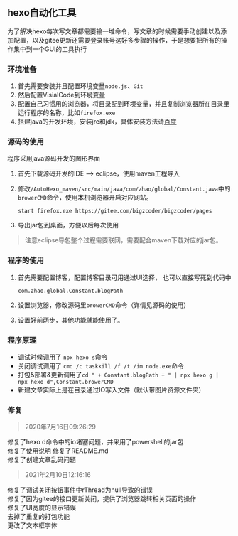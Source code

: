 ## hexo自动化工具

为了解决hexo每次写文章都需要输一堆命令，写文章的时候需要手动创建以及添加配置，以及gitee更新还需要登录账号这好多步骤的操作，于是想要把所有的操作集中到一个GUI的工具执行

<!-- more -->

### 环境准备

1. 首先需要安装并且配置环境变量`node.js`、`Git`
2. 然后配置VisialCode到环境变量
3. 配置自己习惯用的浏览器，将目录配到环境变量，并且复制浏览器所在目录里运行程序的名称，比如`firefox.exe`
5. 搭建java的开发环境，安装jre和jdk，具体安装方法请[百度](http://www.baidu.com)

### 源码的使用

程序采用java源码开发的图形界面  

1. 首先下载源码开发的IDE --> eclipse，使用maven工程导入  
3. 修改`/AutoHexo_maven/src/main/java/com/zhao/global/Constant.java`中的`browerCMD`命令，使用本机浏览器开启对应网站。

    ```
    start firefox.exe https://gitee.com/bigzcoder/bigzcoder/pages
    ```

4. 导出jar包到桌面，方便以后每次使用

> 注意eclipse导包整个过程需要联网，需要配合maven下载对应的jar包。

### 程序的使用

1. 首先需要配置博客，配置博客目录可用通过UI选择， 也可以直接写死到代码中

    `com.zhao.global.Constant.blogPath`

2. 设置浏览器，修改源码里`browerCMD`命令（详情见源码的使用）
3. 设置好前两步，其他功能就能使用了。

### 程序原理

* 调试时候调用了 `npx hexo s`命令
* 关闭调试调用了 `cmd /c taskkill /f /t /im node.exe`命令
* 打包&部署&更新调用了`cd " + Constant.blogPath + " | npx hexo g | npx hexo d",Constant.browerCMD`
* 新建文章实际上是在目录通过IO写入文件（默认带图片资源文件夹）

### 修复

> 2020年7月16日09:26:29 

修复了hexo d命令中的io堵塞问题，并采用了powershell的jar包  
修复了使用说明
修复了README.md  
修复了创建文章乱码问题

> 2021年2月10日12:16:16

修复了调试关闭按钮事件中rThread为null导致的错误  
修复了因为gitee的接口更新关闭，提供了浏览器跳转相关页面的操作  
修复了UI宽度的显示错误  
去掉了重复的打包功能  
更改了文本框字体